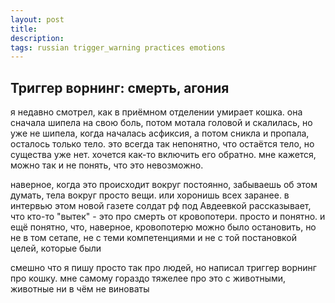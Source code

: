 ```yaml
---
layout: post
title:
description: 
tags: russian trigger_warning practices emotions
---
```


## Триггер ворнинг: смерть, агония

я недавно смотрел, как в приёмном отделении умирает кошка. она сначала шипела на свою боль, потом мотала головой и скалилась, но уже не шипела, когда началась асфиксия, а потом сникла и пропала, осталось только тело. это всегда так непонятно, что остаётся тело, но существа уже нет. хочется как-то включить его обратно. мне кажется, можно так и не понять, что это невозможно.

наверное, когда это происходит вокруг постоянно, забываешь об этом думать, тела вокруг просто вещи. или хоронишь всех заранее. в интервью этом новой газете солдат рф под Авдеевкой рассказывает, что кто-то "вытек" - это про смерть от кровопотери. просто и понятно. и ещё понятно, что, наверное, кровопотерю можно было остановить, но не в том сетапе, не с теми компетенциями и не с той постановкой целей, которые были

смешно что я пишу просто так про людей, но написал триггер ворнинг про кошку. мне самому гораздо тяжелее про это с животными, животные ни в чём не виноваты

